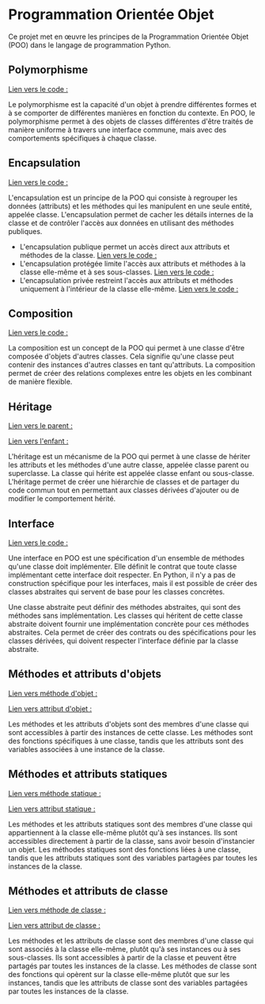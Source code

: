 # Programmation Orientée Objet

Ce projet met en œuvre les principes de la Programmation Orientée Objet (POO) dans le langage de programmation Python.

## Polymorphisme

[Lien vers le code :](https://github.com/Joris07/passwordGuesser/blob/cea37104cf9bf9b6c8643ef3d5c0e17722058888/Classes/Options/Capitalize.py#L7)

Le polymorphisme est la capacité d'un objet à prendre différentes formes et à se comporter de différentes manières en fonction du contexte. En POO, le polymorphisme permet à des objets de classes différentes d'être traités de manière uniforme à travers une interface commune, mais avec des comportements spécifiques à chaque classe.

## Encapsulation

[Lien vers le code :](https://github.com/Joris07/passwordGuesser/blob/cea37104cf9bf9b6c8643ef3d5c0e17722058888/Classes/Options/Possibilites.py#L13)

L'encapsulation est un principe de la POO qui consiste à regrouper les données (attributs) et les méthodes qui les manipulent en une seule entité, appelée classe. L'encapsulation permet de cacher les détails internes de la classe et de contrôler l'accès aux données en utilisant des méthodes publiques.

- L'encapsulation publique permet un accès direct aux attributs et méthodes de la classe. 
[Lien vers le code :](https://github.com/Joris07/passwordGuesser/blob/cea37104cf9bf9b6c8643ef3d5c0e17722058888/Classes/Options/Characters.py#L9)
- L'encapsulation protégée limite l'accès aux attributs et méthodes à la classe elle-même et à ses sous-classes. 
[Lien vers le code :](https://github.com/Joris07/passwordGuesser/blob/cea37104cf9bf9b6c8643ef3d5c0e17722058888/Classes/Options/Words.py#L6)
- L'encapsulation privée restreint l'accès aux attributs et méthodes uniquement à l'intérieur de la classe elle-même. 
[Lien vers le code :](https://github.com/Joris07/passwordGuesser/blob/cea37104cf9bf9b6c8643ef3d5c0e17722058888/Classes/Options/Date.py#L5)

## Composition

[Lien vers le code :](https://github.com/Joris07/passwordGuesser/blob/cea37104cf9bf9b6c8643ef3d5c0e17722058888/Classes/Engine.py#L26)

La composition est un concept de la POO qui permet à une classe d'être composée d'objets d'autres classes. Cela signifie qu'une classe peut contenir des instances d'autres classes en tant qu'attributs. La composition permet de créer des relations complexes entre les objets en les combinant de manière flexible.

## Héritage

[Lien vers le parent :](https://github.com/Joris07/passwordGuesser/blob/cea37104cf9bf9b6c8643ef3d5c0e17722058888/Classes/Options/Possibilites.py#L3)

[Lien vers l'enfant :](https://github.com/Joris07/passwordGuesser/blob/cea37104cf9bf9b6c8643ef3d5c0e17722058888/Classes/Options/Words.py#L3)

L'héritage est un mécanisme de la POO qui permet à une classe de hériter les attributs et les méthodes d'une autre classe, appelée classe parent ou superclasse. La classe qui hérite est appelée classe enfant ou sous-classe. L'héritage permet de créer une hiérarchie de classes et de partager du code commun tout en permettant aux classes dérivées d'ajouter ou de modifier le comportement hérité.

## Interface

[Lien vers le code :](https://github.com/Joris07/passwordGuesser/blob/cea37104cf9bf9b6c8643ef3d5c0e17722058888/Classes/Options/Possibilites.py#L8)

Une interface en POO est une spécification d'un ensemble de méthodes qu'une classe doit implémenter. Elle définit le contrat que toute classe implémentant cette interface doit respecter. En Python, il n'y a pas de construction spécifique pour les interfaces, mais il est possible de créer des classes abstraites qui servent de base pour les classes concrètes.

Une classe abstraite peut définir des méthodes abstraites, qui sont des méthodes sans implémentation. Les classes qui héritent de cette classe abstraite doivent fournir une implémentation concrète pour ces méthodes abstraites. Cela permet de créer des contrats ou des spécifications pour les classes dérivées, qui doivent respecter l'interface définie par la classe abstraite.

## Méthodes et attributs d'objets

[Lien vers méthode d'objet :](https://github.com/Joris07/passwordGuesser/blob/cea37104cf9bf9b6c8643ef3d5c0e17722058888/Classes/Engine.py#L20) 

[Lien vers attribut d'objet :](https://github.com/Joris07/passwordGuesser/blob/cea37104cf9bf9b6c8643ef3d5c0e17722058888/Classes/Options/Possibilites.py#L6)

Les méthodes et les attributs d'objets sont des membres d'une classe qui sont accessibles à partir des instances de cette classe. Les méthodes sont des fonctions spécifiques à une classe, tandis que les attributs sont des variables associées à une instance de la classe.

## Méthodes et attributs statiques

[Lien vers méthode statique :](https://github.com/Joris07/passwordGuesser/blob/cea37104cf9bf9b6c8643ef3d5c0e17722058888/Classes/Config.py#L99)

[Lien vers attribut statique :](https://github.com/Joris07/passwordGuesser/blob/cea37104cf9bf9b6c8643ef3d5c0e17722058888/Classes/Config.py#L2)

Les méthodes et les attributs statiques sont des membres d'une classe qui appartiennent à la classe elle-même plutôt qu'à ses instances. Ils sont accessibles directement à partir de la classe, sans avoir besoin d'instancier un objet. Les méthodes statiques sont des fonctions liées à une classe, tandis que les attributs statiques sont des variables partagées par toutes les instances de la classe.

## Méthodes et attributs de classe

[Lien vers méthode de classe :](https://github.com/Joris07/passwordGuesser/blob/cea37104cf9bf9b6c8643ef3d5c0e17722058888/Classes/Options/Characters.py#L13)

[Lien vers attribut de classe :](https://github.com/Joris07/passwordGuesser/blob/cea37104cf9bf9b6c8643ef3d5c0e17722058888/Classes/Options/Characters.py#L6)

Les méthodes et les attributs de classe sont des membres d'une classe qui sont associés à la classe elle-même, plutôt qu'à ses instances ou à ses sous-classes. Ils sont accessibles à partir de la classe et peuvent être partagés par toutes les instances de la classe. Les méthodes de classe sont des fonctions qui opèrent sur la classe elle-même plutôt que sur les instances, tandis que les attributs de classe sont des variables partagées par toutes les instances de la classe.